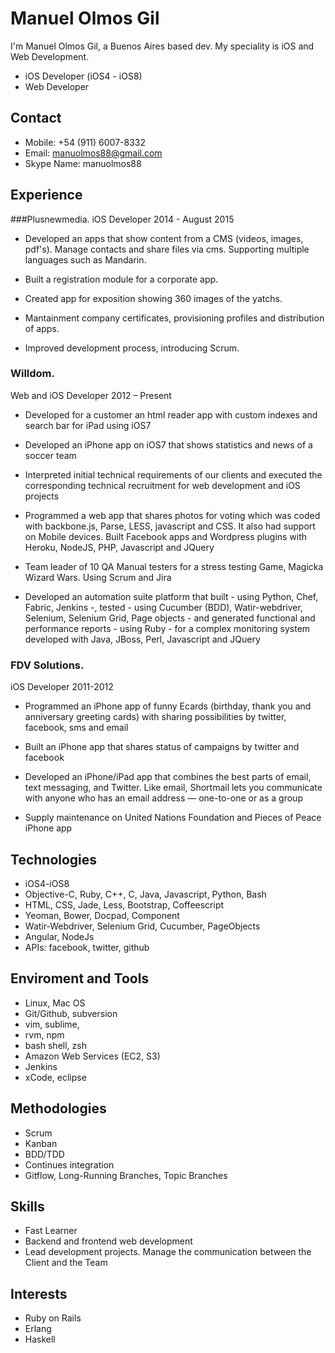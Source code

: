# Manuel Olmos Gil
I'm Manuel Olmos Gil, a Buenos Aires based dev. My speciality is iOS and Web Development.

* iOS Developer (iOS4 - iOS8)
* Web Developer

## Contact
* Mobile: +54 (911) 6007-8332
* Email: manuolmos88@gmail.com
* Skype Name: manuolmos88

## Experience

###Plusnewmedia.
iOS Developer 2014 - August 2015

* Developed an apps that show content from a CMS (videos, images, pdf's). Manage contacts and share files via cms. Supporting multiple languages such as Mandarin.

* Built a registration module for a corporate app.

* Created app for exposition showing 360 images of the yatchs.

* Mantainment company certificates, provisioning profiles and distribution of 	apps.

* Improved development process, introducing Scrum.

### Willdom.
Web and iOS Developer 2012 – Present

* Developed for a customer an html reader app with custom indexes and search bar for iPad using iOS7
* Developed an iPhone app on iOS7 that shows statistics and news of a soccer team

* Interpreted initial technical requirements of our clients and executed the corresponding technical recruitment for web development and iOS projects

* Programmed a web app that shares photos for voting which was coded with backbone.js, Parse, LESS, javascript and CSS. It also had support on Mobile devices. Built Facebook apps and Wordpress plugins with Heroku, NodeJS, PHP, Javascript and JQuery

* Team leader of 10 QA Manual testers for a stress testing Game, Magicka Wizard Wars. Using Scrum and Jira

* Developed an automation suite platform that built - using Python, Chef, Fabric, Jenkins -, tested - using Cucumber (BDD), Watir-webdriver, Selenium, Selenium Grid, Page objects - and generated functional and performance reports - using Ruby - for a complex monitoring system developed with Java, JBoss, Perl, Javascript and JQuery

### FDV Solutions.
iOS Developer 2011-2012

* Programmed an iPhone app of funny Ecards (birthday, thank you and anniversary greeting cards) with sharing possibilities by twitter, facebook, sms and email

* Built an iPhone app that shares status of campaigns by twitter and facebook

* Developed an iPhone/iPad app that combines the best parts of email, text messaging, and Twitter. Like email, Shortmail lets you communicate with anyone who has an email address — one-to-one or as a group

* Supply maintenance on United Nations Foundation and Pieces of Peace iPhone app

## Technologies
* iOS4-iOS8
* Objective-C, Ruby, C++, C, Java, Javascript, Python, Bash
* HTML, CSS, Jade, Less, Bootstrap, Coffeescript
* Yeoman, Bower, Docpad, Component
* Watir-Webdriver, Selenium Grid, Cucumber, PageObjects
* Angular, NodeJs
* APIs: facebook, twitter, github

## Enviroment and Tools
* Linux, Mac OS
* Git/Github, subversion
* vim, sublime,
* rvm, npm
* bash shell, zsh
* Amazon Web Services (EC2, S3)
* Jenkins
* xCode, eclipse

## Methodologies
* Scrum
* Kanban
* BDD/TDD
* Continues integration
* Gitflow, Long-Running Branches, Topic Branches

## Skills
* Fast Learner
* Backend and frontend web development
* Lead development projects. Manage the communication between the Client and the Team

## Interests
* Ruby on Rails
* Erlang
* Haskell